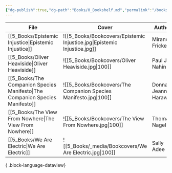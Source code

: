 ```yaml
---
{"dg-publish":true,"dg-path":"Books/0_Bookshelf.md","permalink":"/books/0-bookshelf/","title":"Bookshelf","pinned":true,"tags":["meta/dashboard"],"dgShowToc":true,"created":"2024-11-24T10:42:27.550+01:00","updated":"2024-12-15T16:41:57.849+01:00"}
---
```




| File                                                                            | Cover                                                                    | Author               | Category       | Status                     |
| ------------------------------------------------------------------------------- | ------------------------------------------------------------------------ | -------------------- | -------------- | -------------------------- |
| [[5_Books/Epistemic Injustice\|Epistemic Injustice]]                         | ![[5_Books/Bookcovers/Epistemic Injustice.jpg\|Epistemic Injustice.jpg]] | Miranda Fricker      | Philosophy     | <ul><li>Finished</li></ul> |
| [[5_Books/Oliver Heaviside\|Oliver Heaviside]]                               | ![[5_Books/Bookcovers/Oliver Heaviside.jpg\|100]]                        | Paul J. Nahin        | Biography      | <ul><li>Finished</li></ul> |
| [[5_Books/The Companion Species Manifesto\|The Companion Species Manifesto]] | ![[5_Books/Bookcovers/The Companion Species Manifesto.jpg\|100]]         | Donna Jeanne Haraway | \-             | <ul><li>Finished</li></ul> |
| [[5_Books/The View From Nowhere\|The View From Nowhere]]                     | ![[5_Books/Bookcovers/The View From Nowhere.jpg\|100]]                   | Thomas Nagel         | Philosophy     | <ul><li>Finished</li></ul> |
| [[5_Books/We Are Electric\|We Are Electric]]                                 | ![[5_Books/_media/Bookcovers/We Are Electric.jpg\|100]]                  | Sally Adee           | Social Science | <ul><li>To read</li></ul>  |

{ .block-language-dataview}